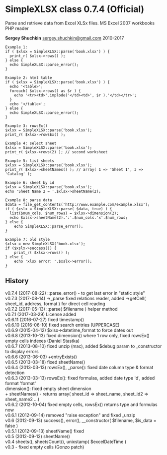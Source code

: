 # SimpleXLSX class 0.7.4 (Official)

Parse and retrieve data from Excel XLSx files. MS Excel 2007 workbooks PHP reader

**Sergey Shuchkin** <sergey.shuchkin@gmail.com> 2010-2017

	Example 1:
	if ( $xlsx = SimpleXLSX::parse('book.xlsx') ) {
	  print_r( $xlsx->rows() );
	} else {
	  echo SimpleXLSX::parse_error();
	}
	
	Example 2: html table
 	if ( $xlsx = SimpleXLSX::parse('book.xlsx') ) {
 	  echo '<table>';
 	  foreach( $xlsx->rows() as $r ) {
 	    echo '<tr><td>'.implode('</td><td>', $r ).'</td></tr>';
 	  }
 	  echo '</table>';
 	} else {
 	  echo SimpleXLSX::parse_error();
 	}
	
	Example 3: rowsEx() 
	$xlsx = SimpleXLSX::parse('book.xlsx');
	print_r( $xlsx->rowsEx() );
	
	Example 4: select sheet
	$xlsx = SimpleXLSX::parse('book.xlsx');
	print_r( $xlsx->rows(2) ); // second worksheet
	
	Example 5: list sheets
	$xlsx = SimpleXLSX::parse('book.xlsx');
	print_r( $xlsx->sheetNames() ); // array( 1 => 'Sheet 1', 3 => 'Catalog' );
	
	Example 6: sheet by id
	$xlsx = SimpleXLSX::parse('book.xlsx');	
	echo 'Sheet Name 2 = '.$xlsx->sheetName(2);

	Example 8: parse data
	$data = file_get_contents('http://www.example.com/example.xlsx');
	if ( $xslx = SimpleXLSX::parse( $data, true) ) {
	  list($num_cols, $num_rows) = $xlsx->dimension(2);
	  echo $xlsx->sheetName(2).':'.$num_cols.'x'.$num_rows;
	} else {
		echo SimpleXLSX::parse_error();
	}
	
	Example 7: old style
	$xlsx = new SimpleXLSX('book.xlsx');
	if ($xslx->success()) {
		print_r( $xlsx->rows() );
	} else {
		echo 'xlsx error: '.$xslx->error();
	}
	

## History
v0.7.4 (2017-08-22) ::parse_error() - to get last error in "static style"<br/>
v0.7.3 (2017-08-14) ->_parse fixed relations reader, added ->getCell( sheet_id, address, format ) for direct cell reading<br/>
v0.7.2 (2017-05-13) ::parse( $filename ) helper method<br/>
v0.7.1 (2017-03-29) License added<br/>
v0.6.11 (2016-07-27) fixed timestamp()<br />
v0.6.10 (2016-06-10) fixed search entries (UPPERCASE)<br />
v0.6.9 (2015-04-12) $xlsx->datetime_format to force dates out<br />
v0.6.8 (2013-10-13) fixed dimension() where 1 row only, fixed rowsEx() empty cells indexes (Daniel Stastka)<br />
v0.6.7 (2013-08-10) fixed unzip (mac), added $debug param to _constructor to display errors<br />
v0.6.6 (2013-06-03) +entryExists()<br />
v0.6.5 (2013-03-18) fixed sheetName()<br />
v0.6.4 (2013-03-13) rowsEx(), _parse(): fixed date column type & format detection<br />
v0.6.3 (2013-03-13) rowsEx(): fixed formulas, added date type 'd', added format 'format'<br />
					dimension(): fixed empty sheet dimension<br />
                    + sheetNames() - returns array( sheet_id => sheet_name, sheet_id2 => sheet_name2 ...)<br />
v0.6.2 (2012-10-04) fixed empty cells, rowsEx() returns type and formulas now<br />
v0.6.1 (2012-09-14) removed "raise exception" and fixed _unzip<br />
v0.6 (2012-09-13) success(), error(), __constructor( $filename, $is_data = false )<br />
v0.5.1 (2012-09-13) sheetName() fixed<br />
v0.5 (2012-09-12) sheetName()<br />
v0.4 sheets(), sheetsCount(), unixstamp( $excelDateTime )<br />
v0.3 - fixed empty cells (Gonzo patch)<br />

